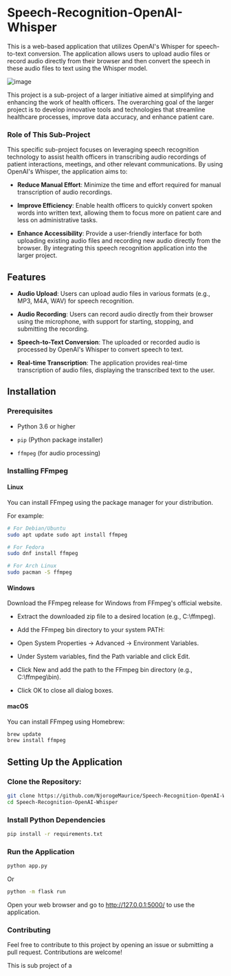 # Speech-Recognition-OpenAI-Whisper
This is a web-based application that utilizes OpenAI's Whisper for speech-to-text conversion. The application allows users to upload audio files or record audio directly from their browser and then convert the speech in these audio files to text using the Whisper model.

![image](https://github.com/user-attachments/assets/30a84b3e-b186-4869-a60d-732802d4f7b2)

This project is a sub-project of a larger initiative aimed at simplifying and enhancing the work of health officers. The overarching goal of the larger project is to develop innovative tools and technologies that streamline healthcare processes, improve data accuracy, and enhance patient care.

### Role of This Sub-Project 

This specific sub-project focuses on leveraging speech recognition technology to assist health officers in transcribing audio recordings of patient interactions, meetings, and other relevant communications. By using OpenAI's Whisper, the application aims to: 

- **Reduce Manual Effort**: Minimize the time and effort required for manual transcription of audio recordings.

- **Improve Efficiency**: Enable health officers to quickly convert spoken words into written text, allowing them to focus more on patient care and less on administrative tasks.

- **Enhance Accessibility**: Provide a user-friendly interface for both uploading existing audio files and recording new audio directly from the browser. By integrating this speech recognition application into the larger project.

## Features 

- **Audio Upload**: Users can upload audio files in various formats (e.g., MP3, M4A, WAV) for speech recognition. 

- **Audio Recording**: Users can record audio directly from their browser using the microphone, with support for starting, stopping, and submitting the recording.

- **Speech-to-Text Conversion**: The uploaded or recorded audio is processed by OpenAI's Whisper to convert speech to text.

- **Real-time Transcription**: The application provides real-time transcription of audio files, displaying the transcribed text to the user.

## Installation 

### Prerequisites 

- Python 3.6 or higher

- `pip` (Python package installer)

- `ffmpeg` (for audio processing)

### Installing FFmpeg 

#### Linux 

You can install FFmpeg using the package manager for your distribution. 

For example: 

```bash
# For Debian/Ubuntu
sudo apt update sudo apt install ffmpeg

# For Fedora
sudo dnf install ffmpeg

# For Arch Linux
sudo pacman -S ffmpeg
```
#### Windows

Download the FFmpeg release for Windows from FFmpeg's official website.

- Extract the downloaded zip file to a desired location (e.g., C:\ffmpeg).

- Add the FFmpeg bin directory to your system PATH:

- Open System Properties -> Advanced -> Environment Variables.

- Under System variables, find the Path variable and click Edit.

- Click New and add the path to the FFmpeg bin directory (e.g., C:\ffmpeg\bin).

- Click OK to close all dialog boxes.

#### macOS

You can install FFmpeg using Homebrew:

```bash
brew update
brew install ffmpeg
```

## Setting Up the Application

### Clone the Repository:

```bash
git clone https://github.com/NjorogeMaurice/Speech-Recognition-OpenAI-Whisper.git
cd Speech-Recognition-OpenAI-Whisper
```

### Install Python Dependencies

```bash
pip install -r requirements.txt
```

### Run the Application

```bash
python app.py
```

Or

```bash
python -m flask run
```

Open your web browser and go to http://127.0.0.1:5000/ to use the application.

### Contributing

Feel free to contribute to this project by opening an issue or submitting a pull request. Contributions are welcome!

This is sub project of a 






